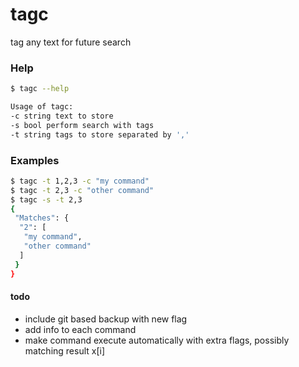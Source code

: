 # tagc
tag any text for future search

### Help
```bash
$ tagc --help

Usage of tagc:
-c string text to store
-s bool perform search with tags
-t string tags to store separated by ','
```

### Examples
````bash
$ tagc -t 1,2,3 -c "my command"
$ tagc -t 2,3 -c "other command"
$ tagc -s -t 2,3
{
 "Matches": {
  "2": [
   "my command",
   "other command"
  ]
 }
}

````

#### todo
- include git based backup with new flag
- add info to each command
- make command execute automatically with extra flags, possibly matching result x[i]